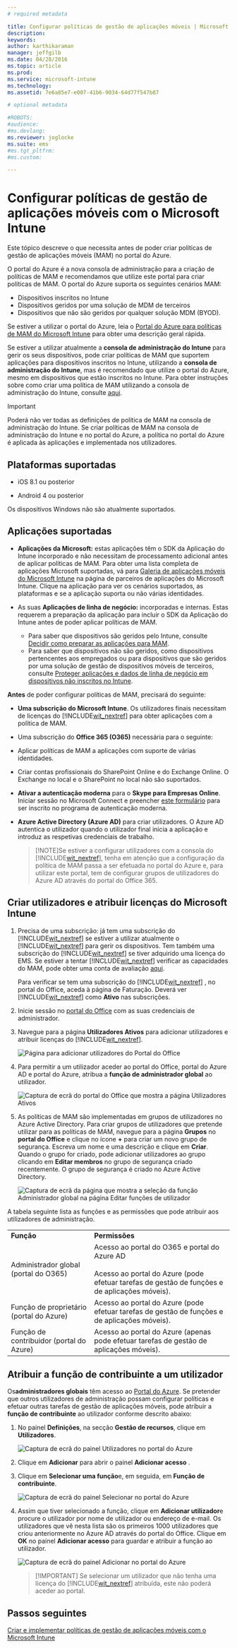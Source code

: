 ```yaml
---
# required metadata

title: Configurar políticas de gestão de aplicações móveis | Microsoft Intune
description:
keywords:
author: karthikaraman
manager: jeffgilb
ms.date: 04/28/2016
ms.topic: article
ms.prod:
ms.service: microsoft-intune
ms.technology:
ms.assetid: 7e6a85e7-e007-41b6-9034-64d77f547b87

# optional metadata

#ROBOTS:
#audience:
#ms.devlang:
ms.reviewer: joglocke
ms.suite: ems
#ms.tgt_pltfrm:
#ms.custom:

---
```


# Configurar políticas de gestão de aplicações móveis com o Microsoft Intune
Este tópico descreve o que necessita antes de poder criar políticas de gestão de aplicações móveis (MAM) no portal do Azure.

O portal do Azure é a nova consola de administração para a criação de políticas de MAM e recomendamos que utilize este portal para criar políticas de MAM. O portal do Azure suporta os seguintes cenários MAM:
- Dispositivos inscritos no Intune
- Dispositivos geridos por uma solução de MDM de terceiros
- Dispositivos que não são geridos por qualquer solução MDM (BYOD).

Se estiver a utilizar o portal do Azure, leia o [Portal do Azure para políticas de MAM do Microsoft Intune](azure-portal-for-microsoft-intune-mam-policies.md) para obter uma descrição geral rápida.

Se estiver a utilizar atualmente a **consola de administração do Intune** para gerir os seus dispositivos, pode criar políticas de MAM que suportem aplicações para dispositivos inscritos no Intune, utilizando a **consola de administração do Intune**, mas é recomendado que utilize o portal do Azure, mesmo em dispositivos que estão inscritos no Intune. Para obter instruções sobre como criar uma política de MAM utilizando a consola de administração do Intune, consulte [aqui](configure-and-deploy-mobile-application-management-policies-in-the-microsoft-intune-console.md).

>[!IMPORTANT]
> Poderá não ver todas as definições de política de MAM na consola de administração do Intune. Se criar políticas de MAM na consola de administração do Intune e no portal do Azure, a política no portal do Azure é aplicada às aplicações e implementada nos utilizadores.


##  Plataformas suportadas
- iOS 8.1 ou posterior

- Android 4 ou posterior

Os dispositivos Windows não são atualmente suportados.
##  Aplicações suportadas
* **Aplicações da Microsoft:** estas aplicações têm o SDK da Aplicação do Intune incorporado e não necessitam de processamento adicional antes de aplicar políticas de MAM.
Para obter uma lista completa de aplicações Microsoft suportadas, vá para [Galeria de aplicações móveis do Microsoft Intune](https://www.microsoft.com/en-us/server-cloud/products/microsoft-intune/partners.aspx) na página de parceiros de aplicações do Microsoft Intune. Clique na aplicação para ver os cenários suportados, as plataformas e se a aplicação suporta ou não várias identidades.
* As suas **Aplicações de linha de negócio:** incorporadas e internas. Estas requerem a preparação da aplicação para incluir o SDK da Aplicação do Intune antes de poder aplicar políticas de MAM.

  * Para saber que dispositivos são geridos pelo Intune, consulte [Decidir como preparar as aplicações para MAM](decide-how-to-prepare-apps-for-mobile-application-management-with-microsoft-intune.md).
  * Para saber que dispositivos não são geridos, como dispositivos pertencentes aos empregados ou para dispositivos que são geridos por uma solução de gestão de dispositivos móveis de terceiros, consulte [Proteger aplicações e dados de linha de negócio em dispositivos não inscritos no Intune](protect-line-of-business-apps-and-data-on-devices-not-enrolled-in-microsoft-intune.md).

**Antes** de poder configurar políticas de MAM, precisará do seguinte:

-   **Uma subscrição do Microsoft Intune**.    Os utilizadores finais necessitam de licenças do [!INCLUDE[wit_nextref](../includes/wit_nextref_md.md)] para obter aplicações com a política de MAM.

-   Uma subscrição do **Office 365 (O365)** necessária para o seguinte:
  - Aplicar políticas de MAM a aplicações com suporte de várias identidades.
  - Criar contas profissionais do SharePoint Online e do Exchange Online. O Exchange no local e o SharePoint no local não são suportados.
-    **Ativar a autenticação moderna** para o **Skype para Empresas Online**. Iniciar sessão no Microsoft Connect e preencher [este formulário](https://connect.microsoft.com/office/Survey/NominationSurvey.aspx?SurveyID=17299&ProgramID=8715) para ser inscrito no programa de autenticação moderna.


- **Azure Active Directory (Azure AD)** para criar utilizadores. O Azure AD autentica o utilizador quando o utilizador final inicia a aplicação e introduz as respetivas credenciais de trabalho.

    > [!NOTE]Se estiver a configurar utilizadores com a consola do [!INCLUDE[wit_nextref](../includes/wit_nextref_md.md)], tenha em atenção que a configuração da política de MAM passa a ser efetuada no portal do Azure e, para utilizar este portal, tem de configurar grupos de utilizadores do Azure AD através do portal do Office 365.


## Criar utilizadores e atribuir licenças do Microsoft Intune

1. Precisa de uma subscrição: já tem uma subscrição do [!INCLUDE[wit_nextref](../includes/wit_nextref_md.md)] se estiver a utilizar atualmente o [!INCLUDE[wit_nextref](../includes/wit_nextref_md.md)] para gerir os dispositivos.  Tem também uma subscrição do [!INCLUDE[wit_nextref](../includes/wit_nextref_md.md)] se tiver adquirido uma licença do EMS. Se estiver a tentar [!INCLUDE[wit_nextref](../includes/wit_nextref_md.md)] verificar as capacidades do MAM, pode obter uma conta de avaliação [aqui](http://www.microsoft.com/en-us/server-cloud/products/microsoft-intune/).

    Para verificar se tem uma subscrição do [!INCLUDE[wit_nextref](../includes/wit_nextref_md.md)] , no portal do Office, aceda à página de Faturação.  Deverá ver [!INCLUDE[wit_nextref](../includes/wit_nextref_md.md)] como **Ativo** nas subscrições.

2.  Inicie sessão no   [portal do Office](http://portal.office.com) com as suas credenciais de administrador.

3.  Navegue para a página **Utilizadores Ativos** para adicionar utilizadores e atribuir licenças do [!INCLUDE[wit_nextref](../includes/wit_nextref_md.md)].

    ![Página para adicionar utilizadores do Portal do Office](../media/AppManagement/OfficePortal_AddUsers.png)

4.  Para permitir a um utilizador aceder ao portal do Office, portal do Azure AD e portal do Azure, atribua a **função de administrador global** ao utilizador.

    ![Captura de ecrã do portal do Office que mostra a página Utilizadores Ativos ](../media/AppManagement/OfficePortal_AddRoletoUser.png)

5.  As políticas de MAM são implementadas em grupos de utilizadores no Azure Active Directory. Para criar grupos de utilizadores que pretende utilizar para as políticas de MAM, navegue para a página **Grupos** no **portal do Office** e clique no ícone **+** para criar um novo grupo de segurança.  Escreva um nome e uma descrição e clique em **Criar**. Quando o grupo for criado, pode adicionar utilizadores ao grupo clicando em **Editar membros** no grupo de segurança criado recentemente. O grupo de segurança é criado no Azure Active Directory.

    ![Captura de ecrã da página que mostra a seleção da função Administrador global na página Editar funções de utilizador](../media/AppManagement/OfficePortal_CreateGroups.png)

A tabela seguinte lista as funções e as permissões que pode atribuir aos utilizadores de administração.

|||
|--|----|
|**Função**|**Permissões**|
|Administrador global (portal do O365)|Acesso ao portal do O365 e portal do Azure AD<br /><br />Acesso ao portal do Azure (pode efetuar tarefas de gestão de funções e de aplicações móveis).|
|Função de proprietário (portal do Azure)|Acesso ao portal do Azure (pode efetuar tarefas de gestão de funções e de aplicações móveis).|
|Função de contribuidor (portal do Azure)|Acesso ao portal do Azure (apenas pode efetuar tarefas de gestão de aplicações móveis).|

## Atribuir a função de contribuinte a um utilizador

Os**administradores globais** têm acesso ao [Portal do Azure](https://portal.azure.com).  Se pretender que outros utilizadores de administração possam configurar políticas e efetuar outras tarefas de gestão de aplicações móveis, pode atribuir a **função de contribuinte** ao utilizador conforme descrito abaixo:


1.  No painel **Definições**, na secção **Gestão de recursos**, clique em **Utilizadores**.

    ![Captura de ecrã do painel Utilizadores no portal do Azure](../media/AppManagement/AzurePortal_MAM_AddUsers.png)

2.  Clique em **Adicionar** para abrir o painel **Adicionar acesso** .

3.  Clique em **Selecionar uma função**e, em seguida, em **Função de contribuinte**.

    ![Captura de ecrã do painel Selecionar no portal do Azure](../media/AppManagement/AzurePortal_MAM_AddRole.png)

4.  Assim que tiver selecionado a função, clique em **Adicionar utilizador**e procure o utilizador por nome de utilizador ou endereço de e-mail. Os utilizadores que vê nesta lista são os primeiros 1000 utilizadores que criou anteriormente no Azure AD através do portal do Office. Clique em **OK** no painel **Adicionar acesso** para guardar e atribuir a função ao utilizador.

    ![Captura de ecrã do painel Adicionar no portal do Azure](../media/AppManagement/AzurePortal_MAM_AddusertoRole.png)

    > [!IMPORTANT] Se selecionar um utilizador que não tenha uma licença do [!INCLUDE[wit_nextref](../includes/wit_nextref_md.md)] atribuída, este não poderá aceder ao portal.

## Passos seguintes
[Criar e implementar políticas de gestão de aplicações móveis com o Microsoft Intune](create-and-deploy-mobile-app-management-policies-with-microsoft-intune.md)


<!--HONumber=Jun16_HO2-->


